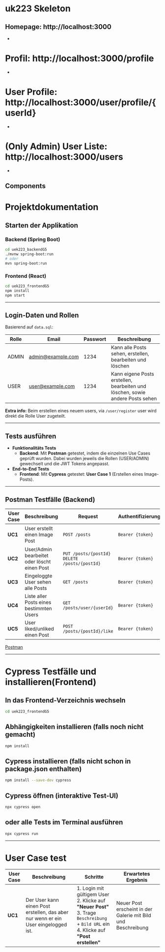 # uk223 Skeleton

## Homepage: http://localhost:3000
-
# Profil: http://localhost:3000/profile
-
# User Profile: http://localhost:3000/user/profile/{userId}
-
# (Only Admin) User Liste: http://localhost:3000/users
-



## Components

# Projektdokumentation

## Starten der Applikation

### Backend (Spring Boot)
```bash
cd uek223_backendG5
./mvnw spring-boot:run
# oder
mvn spring-boot:run
```

### Frontend (React)
```bash
cd uek223_frontendG5
npm install
npm start
```

---

## Login-Daten und Rollen

Basierend auf `data.sql`:

| Rolle   | Email               | Passwort | Beschreibung |
|---------|---------------------|----------|--------------|
| ADMIN   | admin@example.com   | 1234     | Kann alle Posts sehen, erstellen, bearbeiten und löschen |
| USER    | user@example.com    | 1234     | Kann eigene Posts erstellen, bearbeiten und löschen, sowie andere Posts sehen |

 **Extra info:** Beim erstellen eines neuem users, via `/user/register` user wird direkt die Rolle User zugeteilt. 

---

## Tests ausführen

- **Funktionalitäts Tests**   
  - **Backend**: Mit **Postman** getestet, indem die einzelnen Use Cases geprüft wurden. Dabei wurden jeweils die Rollen (USER/ADMIN) gewechselt und die JWT Tokens angepasst.
- **End-to-End Tests**  
  - **Frontend**: Mit **Cypress** getestet: **User Case 1** (Erstellen eines Image-Posts).

---

## Postman Testfälle (Backend)

| User Case | Beschreibung | Request | Authentifizierung | Beispiel Body |
|-----------|--------------|---------|-------------------|---------------|
| **UC1** | User erstellt einen Image Post | `POST /posts` | `Bearer {token}` | ```json { "imageUrl": "https://example.com/image.jpg", "description": "My vacation photo" }``` |
| **UC2** | User/Admin bearbeitet oder löscht einen Post | `PUT /posts/{postId}`<br>`DELETE /posts/{postId}` | `Bearer {token}` | –<br>*(User: nur eigene Posts, Admin: alle Posts)* |
| **UC3** | Eingeloggte User sehen alle Posts | `GET /posts` | `Bearer {token}` | – |
| **UC4** | Liste aller Posts eines bestimmten Users | `GET /posts/user/{userId}` | `Bearer {token}` | – |
| **UC5** | User liked/unliked einen Post | `POST /posts/{postId}/like` | `Bearer {token}` | –<br>*(1. Click = Like, 2. Click = Unlike)* |

[Postman](https://dark-spaceship-903007.postman.co/workspace/Team-Workspace~f176345a-6857-46e0-848c-e34dc1272885/collection/43313840-b6d9db1c-34e8-40c2-9cf1-b3bc217c6f84?action=share&creator=43313840&active-environment=43313840-9c5b71b0-7d51-4b56-96e9-190eb7329579) 

---

# Cypress Testfälle und installieren(Frontend)

## In das Frontend-Verzeichnis wechseln
```bash
cd uek223_frontendG5
```

## Abhängigkeiten installieren (falls noch nicht gemacht)
```bash
npm install
```

## Cypress installieren (falls nicht schon in package.json enthalten)
```bash
npm install --save-dev cypress
```

## Cypress öffnen (interaktive Test-UI)
```bash
npx cypress open
```
## oder alle Tests im Terminal ausführen
```bash
npx cypress run
```



---
# User Case test


| User Case | Beschreibung | Schritte | Erwartetes Ergebnis |
|-----------|--------------|----------|----------------------|
| **UC1** | Der User kann einen Post erstellen, das aber nur wenn er ein User eingelogged ist. | 1. Login mit gültigem User <br> 2. Klicke auf **"Neuer Post"** <br> 3. Trage `Beschreibung` + `Bild URL` ein <br> 4. Klicke auf **"Post erstellen"** | Neuer Post erscheint in der Galerie mit Bild und Beschreibung |



